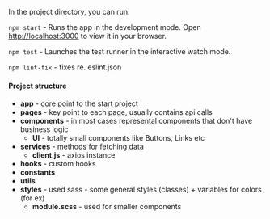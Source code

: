 In the project directory, you can run:

`npm start` - Runs the app in the development mode. Open [http://localhost:3000](http://localhost:3000) to view it in your browser.

`npm test` - Launches the test runner in the interactive watch mode.

`npm lint-fix` - fixes re. eslint.json

#### **Project structure**
- **app** - core point to the start project
- **pages** - key point to each page, usually contains api calls
- **components** - in most cases represental components that don't have business logic
  - **UI** - totally small components like Buttons, Links etc
- **services** - methods for fetching data
  - **client.js** - axios instance
- **hooks** - custom hooks
- **constants**
- **utils**
- **styles** - used sass - some general styles (classes) + variables for colors (for ex)
  - **module.scss** - used for smaller components
